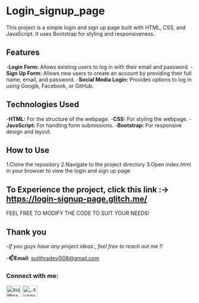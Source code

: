 # Login_signup_page
This project is a simple login and sign up page built with HTML, CSS, and JavaScript. It uses Bootstrap for styling and responsiveness.

## Features
-**Login Form:** Allows existing users to log in with their email and password.
-**Sign Up Form:** Allows new users to create an account by providing their full name, email, and password.
-**Social Media Login:** Provides options to log in using Google, Facebook, or GitHub.
## Technologies Used
-**HTML:** For the structure of the webpage.
-**CSS:** For styling the webpage.
-**JavaScript:** For handling form submissions.
-**Bootstrap:** For responsive design and layout.
## How to Use
1.Clone the repository
2.Navigate to the project directory
3.Open index.html in your browser to view the login and sign up page

## To Experience the project, click this link :-> https://login-signup-page.glitch.me/
FEEL FREE TO MODIFY THE CODE TO SUIT YOUR NEEDS!
## Thank you
-*If you guys have any project ideas , feel free to reach out me !!*

-**📫Email**: sujithradevi508@gmail.com
<h3 align="left">Connect with me:</h3>
<p align="left">
<a href="https://linkedin.com/in/sujithradevi-m" target="blank"><img align="center" src="https://raw.githubusercontent.com/rahuldkjain/github-profile-readme-generator/master/src/images/icons/Social/linked-in-alt.svg" alt="sujithradevi-m" height="30" width="40" /></a>
<a href="https://instagram.com/_.suzzyy____" target="blank"><img align="center" src="https://raw.githubusercontent.com/rahuldkjain/github-profile-readme-generator/master/src/images/icons/Social/instagram.svg" alt="_.suzzyy____" height="30" width="40" /></a>
</p>

